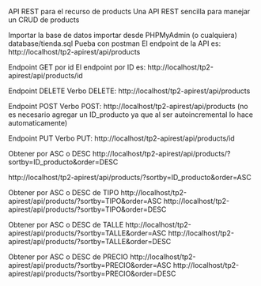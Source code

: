 API REST para el recurso de products
Una API REST sencilla para manejar un CRUD de products

Importar la base de datos
importar desde PHPMyAdmin (o cualquiera) database/tienda.sql
Pueba con postman
El endpoint de la API es: http://localhost/tp2-apirest/api/products

Endpoint GET por id
El endpoint por ID es: http://localhost/tp2-apirest/api/products/id

Endpoint DELETE
Verbo DELETE: http://localhost/tp2-apirest/api/products

Endpoint POST
Verbo POST: http://localhost/tp2-apirest/api/products
(no es necesario agregar un ID_producto ya que al ser autoincremental lo hace automaticamente)

Endpoint PUT
Verbo PUT: http://localhost/tp2-apirest/api/products/id

Obtener por ASC o DESC
http://localhost/tp2-apirest/api/products/?sortby=ID_producto&order=DESC

http://localhost/tp2-apirest/api/products/?sortby=ID_producto&order=ASC

Obtener por ASC o DESC de TIPO
http://localhost/tp2-apirest/api/products/?sortby=TIPO&order=ASC
http://localhost/tp2-apirest/api/products/?sortby=TIPO&order=DESC

Obtener por ASC o DESC de TALLE
http://localhost/tp2-apirest/api/products/?sortby=TALLE&order=ASC
http://localhost/tp2-apirest/api/products/?sortby=TALLE&order=DESC

Obtener por ASC o DESC de PRECIO
http://localhost/tp2-apirest/api/products/?sortby=PRECIO&order=ASC
http://localhost/tp2-apirest/api/products/?sortby=PRECIO&order=DESC